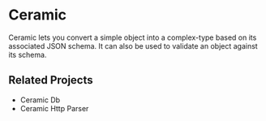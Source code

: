 Ceramic
=======
Ceramic lets you convert a simple object into a complex-type based on its associated JSON schema. It can also be used to validate an object against its schema.

Related Projects
----------------
- Ceramic Db
- Ceramic Http Parser
